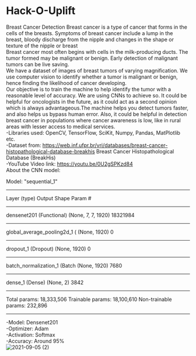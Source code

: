 # Hack-O-Uplift
Breast Cancer Detection
Breast cancer is a type of cancer that forms in the cells of the breasts.
Symptoms of breast cancer include a lump in the breast, bloody discharge from the nipple and changes in the shape or texture of the nipple or breast<br>
Breast cancer most often begins with cells in the milk-producing ducts.
The tumor formed may be malignant or benign. Early detection of malignant tumors can be live saving. <br>
We have a dataset of images of breast tumors of varying magnification.
We use computer vision to identify whether a tumor is malignant or benign, hence finding the likelihood of cancer developing.<br>
Our objective is to train the machine to help identify the tumor with a reasonable level of accuracy. We are using CNNs to achieve so. 
It could be helpful for oncologists in the future, as it could act as a second opinion which is always advantageous.The machine helps you detect tumors faster, and also helps us bypass human error. Also, it could be helpful in detection breast cancer in populations where cancer awareness is low, like in rural areas with lesser access to medical services. <br>
-Libraries used: OpenCV, TensorFlow, SciKit, Numpy, Pandas, MatPlotlib etc.<br>
-Dataset from: https://web.inf.ufpr.br/vri/databases/breast-cancer-histopathological-database-breakhis Breast Cancer Histopathological Database (BreakHis) <br>
-YouTube Video link: https://youtu.be/0U2gSPKzd84 <br>
About the CNN model:

Model: "sequential_1"
_________________________________________________________________
Layer (type)                 Output Shape              Param #   
_________________________________________________________________
densenet201 (Functional)     (None, 7, 7, 1920)        18321984  
_________________________________________________________________
global_average_pooling2d_1 ( (None, 1920)              0         
_________________________________________________________________
dropout_1 (Dropout)          (None, 1920)              0         
_________________________________________________________________
batch_normalization_1 (Batch (None, 1920)              7680      
_________________________________________________________________
dense_1 (Dense)              (None, 2)                 3842      
_________________________________________________________________
Total params: 18,333,506
Trainable params: 18,100,610
Non-trainable params: 232,896
_________________________________________________________________

-Model: Densenet201 <br>
-Optimizer: Adam <br>
-Activation: Softmax <br>
-Accuracy: Around 95% <br>
![2021-09-05 (2)](https://user-images.githubusercontent.com/79798013/132110171-64799982-e089-488c-9181-2e9502376d79.png)


